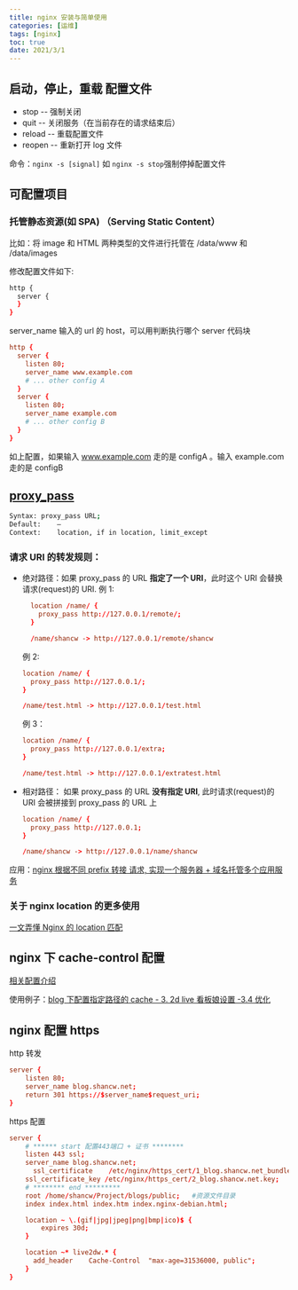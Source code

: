 ```yaml
---
title: nginx 安装与简单使用
categories: [运维]
tags: [nginx]
toc: true
date: 2021/3/1
---
```


## 启动，停止，重载 配置文件

- stop -- 强制关闭
- quit -- 关闭服务（在当前存在的请求结束后）
- reload -- 重载配置文件
- reopen -- 重新打开 log 文件

命令：`nginx -s [signal]` 如 `nginx -s stop`强制停掉配置文件

## 可配置项目

### 托管静态资源(如 SPA) （Serving Static Content）

比如：将 image 和 HTML 两种类型的文件进行托管在 /data/www 和 /data/images

修改配置文件如下:

```bash
http {
  server {
  }
}
```

server_name 输入的 url 的 host，可以用判断执行哪个 server 代码块

```conf
http {
  server {
    listen 80;
    server_name www.example.com
    # ... other config A
  }
  server {
    listen 80;
    server_name example.com
    # ... other config B
  }
}
```

如上配置，如果输入 www.example.com 走的是 configA 。输入 example.com 走的是 configB

## [proxy_pass](https://nginx.org/en/docs/http/ngx_http_proxy_module.html#proxy_pass)

```bash
Syntax:	proxy_pass URL;
Default:	—
Context:	location, if in location, limit_except
```

### 请求 URI 的转发规则：

- 绝对路径：如果 proxy_pass 的 URL **指定了一个 URI**，此时这个 URI 会替换 请求(request)的 URI.
  例 1:

  ```conf
    location /name/ {
      proxy_pass http://127.0.0.1/remote/;
    }

    /name/shancw -> http://127.0.0.1/remote/shancw
  ```

  例 2:

  ```conf
  location /name/ {
    proxy_pass http://127.0.0.1/;
  }

  /name/test.html -> http://127.0.0.1/test.html
  ```

  例 3：

  ```conf
  location /name/ {
    proxy_pass http://127.0.0.1/extra;
  }

  /name/test.html -> http://127.0.0.1/extratest.html
  ```

* 相对路径： 如果 proxy_pass 的 URL **没有指定 URI**, 此时请求(request)的 URI 会被拼接到 proxy_pass 的 URL 上

  ```conf
  location /name/ {
    proxy_pass http://127.0.0.1;
  }

  /name/shancw -> http://127.0.0.1/name/shancw
  ```

应用：[nginx 根据不同 prefix 转接 请求, 实现一个服务器 + 域名托管多个应用服务](https://github.com/shancw96/tech-basis/tree/master/nginx)

### 关于 nginx location 的更多使用

[一文弄懂 Nginx 的 location 匹配](https://segmentfault.com/a/1190000013267839)

## nginx 下 cache-control 配置

[相关配置介绍](https://www.cnblogs.com/sfnz/p/5383647.html)

使用例子：[blog 下配置指定路径的 cache - 3. 2d live 看板娘设置 -3.4 优化](http://blog.limiaomiao.site/2021/03/14/next-usage/)

## nginx 配置 https

http 转发

```conf
server {
    listen 80;
    server_name blog.shancw.net;
    return 301 https://$server_name$request_uri;
}
```

https 配置

```conf
server {
    # ****** start 配置443端口 + 证书 ********
    listen 443 ssl;
    server_name blog.shancw.net;
	  ssl_certificate    /etc/nginx/https_cert/1_blog.shancw.net_bundle.crt;
    ssl_certificate_key /etc/nginx/https_cert/2_blog.shancw.net.key;
    # ******** end *********
    root /home/shancw/Project/blogs/public;   #资源文件目录
    index index.html index.htm index.nginx-debian.html;

    location ~ \.(gif|jpg|jpeg|png|bmp|ico)$ {
        expires 30d;
    }

    location ~* live2dw.* {
      add_header    Cache-Control  "max-age=31536000, public";
    }
}
```
